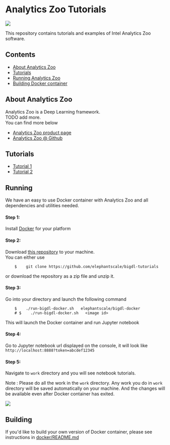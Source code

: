 # Analytics Zoo Tutorials
<img src="images/bigdl-logo-bw.jpg"/>

This repository contains tutorials and examples of Intel Analytics Zoo software.

## Contents
- [About Analytics Zoo](#about)
- [Tutorials](#autorials)
- [Running Analytics Zoo](#running)
- [Building Docker container](#building)



## About Analytics Zoo
Analytics Zoo is a Deep Learning framework.  
TODO add more.  
You can find more below
- [Analytics Zoo product page](https://software.intel.com/en-us/blogs/2018/09/10/analytics-zoo-unifying-analytics-ai-for-apache-spark)
- [Analytics Zoo @ Github](https://github.com/intel-analytics/analytics-zoo)

## Tutorials
- [Tutorial 1](tutorials/tutorial1.md)
- [Tutorial 2](tutorials/tutorial2.md)

## Running
We have an easy to use Docker container with Analytics Zoo and all dependencies and utilities needed.

#### Step 1:
Install [Docker](https://www.docker.com/) for your platform

#### Step 2:
Download [this repository](https://github.com/elephantscale/bigdl-tutorials) to your machine.  
You can either use
```
    $    git clone https://github.com/elephantscale/bigdl-tutorials
```
or download the repository as a zip file and unzip it.

#### Step 3:
Go into your directory and launch the following command
```
    $    ./run-bigdl-docker.sh   elephantscale/bigdl-docker
    # $    ./run-bigdl-docker.sh   <image id>
```
This will launch the Docker container and run Jupyter notebook

#### Step 4:
Go to Jupyter notebook url displayed on the console, it will look like
`http://localhost:8888?token=abcdef12345`

#### Step 5:
Navigate to `work` directory and you will see notebook tutorials.

Note : Please do all the work in the `work` directory.  Any work you do in `work` directory will be saved automatically on your machine.  And the changes will be available even after Docker container has exited.

<img src="images/docker1.png"/>


## Building
If you'd like to build your own version of Docker container, please see instructions in [docker/README.md](docker/README.md)
